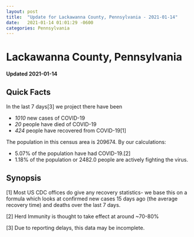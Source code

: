 ```yaml
---
layout: post
title:  "Update for Lackawanna County, Pennsylvania - 2021-01-14"
date:   2021-01-14 01:01:29 -0600
categories: Pennsylvania
---
```


# Lackawanna County, Pennsylvania
#### Updated 2021-01-14

## Quick Facts

In the last 7 days[3] we project there have been
- *1010* new cases of COVID-19
- *20* people have died of COVID-19
- *424* people have recovered from COVID-19[1]

The population in this census area is 209674. By our calculations:
- 5.07% of the population have had COVID-19.[2]
- 1.18% of the population or 2482.0 people are actively fighting the virus.

## Synopsis




[1] Most US CDC offices do give any recovery statistics- we base this on a formula which looks at confirmed new cases
15 days ago (the average recovery time) and deaths over the last 7 days.

[2] Herd Immunity is thought to take effect at around ~70-80%

[3] Due to reporting delays, this data may be incomplete.
 
    